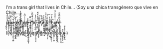 I'm a trans girl that lives in Chile... (Soy una chica transgénero que vive en Chile...)


p̸̨̺̥̬̈́̊͂̊̑̒̒̚ͅĺ̵̞̻̿̊͘͠ȩ̶͓͉̭͔͎̳̂̍́͛̀͝͠á̵̧͍͙͉̟̀͊͝͝s̸̡͖͈͉͇̖̰̹̙̲͗̓͑̕e̸̢̧̲̝̰͎̪̳͛̒ͅ ̸̡̧̮̥͚̜͍̽͌̍̆͑̌̈̚t̸̛̹̘̲̝͂̇͆̀̊́̽͂̕ȧ̵̢̺̺̙̝͈k̸̺̼̲̒͗͑͑͆̂ē̷̖͙̥̜̲̞͖̺̭͙͌̌ ̵̧̱̙͖̟̊̾̿͒m̷̡̢̛̠̖̙͙̦̗̆̃̉̒͌́͆̋̀ȩ̵̖̜͖̯̪̀̆̀̈́̉̽̚͘ ̶̡̨̪̪̤̈́̀͋̒͛̌̃̌ǫ̶̛͈̼̟̤̫̬͖͂͊͌̄̾͘̕͝ͅu̷̞̹̒̈͆͊̂̕̚t̵̯̺̲̥̪̳̯̐̃͐̾̏͘͜ ̸̳͇̥͎̻̦̲̑̍̈́̓̽̈́̓͘͘o̴̢̺̜̱̪͈͌̾̎̔̉͝f̵͓̜̖̠͓͇͖̜́̒̓͘̕ ̷͓͉̮̮̩̄h̵̭̯͙͍̽͆͐̉̇̅̚ȩ̸̫̠̤̖͗̔͗͒̋̇̎̀̈́̽ŗ̶̣̫͉̦̼͕̓́ͅȩ̵̩̜̰̺̤̯̞͂̾̆͆̍͆̌͂̋͘ 




(P̶̡̏̀̑͂̎̆͋̎ŏ̷̱̓̄̎̅̔̅͛̄͝r̴̨͓͈̞̹͙͇͗̋̃̕͝͝ ̴̼̱̳̥̳̏f̸̓̈́͒̂̇̍̍̚͠ͅa̸͇̪͗́̂̀́v̸̘̏̊́̿͝ơ̶̳͆̂́̂̂͒̾r̷̺̋̽͜ ̴̧̒͒́̍̔̏̂̊͠ş̸̲̭͖̝͈̫͖͓̩̉́͂̀̕á̵̱͎̰̾̉̑̉̓̈́́͝q̷͎̓u̸͖̣̩͎̤͎͙͝ͅě̴̬̯̮͒̓̋̕̕ͅn̸͈͖͒̕m̶̫̘̆͊͝é̸̺̜̤̞̩͂̉͑ ̷̦͖̱̾͒̕͝ď̶̢̛̖̰̻͉̮̄̈̈́͝͝͠ͅͅe̷̠̳̗̦̩̣̪̹͊̿͗̓̕̕̕͝ ̸̢̨̠͓̘͙̀̆ȁ̶̩̮̰̗̰͙̞̣̪̆̀q̵̺̜͓̤̖̘̫͂̍̌̈̑̎͛̚͜ů̴̺͈̳͉̭̩̖͌į̶̱͖͓̭̲́̑̄̉͌ )
